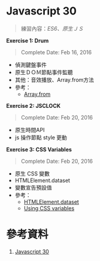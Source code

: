 # Javascript 30
> 練習內容：_ES6、原生ＪＳ_

**Exercise 1: Drum**

> Complete Date: Feb 16, 2016

+ 偵測鍵盤事件
+ 原生ＤＯＭ節點事件監聽
+ 其他：音效播放、Array.from方法
+ 參考：
    + [Array.from](http://wiki.jikexueyuan.com/project/es6/array.html)

**Exercise 2: JSCLOCK**

> Complete Date: Feb 20, 2016

+ 原生時間API
+ js 操作節點 style 更動

**Exercise 3: CSS Variables**

> Complete Date: Feb 20, 2016

+ 原生 CSS 變數
+ HTMLElement.dataset
+ 變數宣告預設值
+ 參考：
    + [HTMLElement.dataset](https://developer.mozilla.org/en-US/docs/Web/API/HTMLElement/dataset)
    + [Using CSS variables](https://developer.mozilla.org/en-US/docs/Web/CSS/Using_CSS_variables)


# 參考資料

1. [Javascript 30](https://javascript30.com/)
